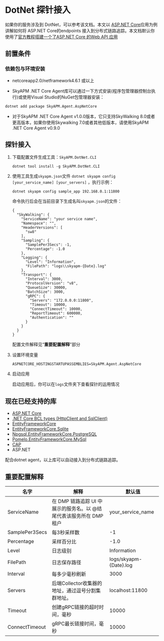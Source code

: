# DotNet 探针接入

如果你的服务涉及到 DotNet，可以参考该文档。本文以 [ASP.NET Core](https://github.com/dotnet/aspnetcore)应用为例讲解如何将 ASP.NET Core的endpoints 接入到分布式链路追踪。本文档默认你使用了[官方教程搭建一个了ASP.NET Core 的Web API 应用](https://docs.microsoft.com/zh-cn/aspnet/core/tutorials/first-web-api?view=aspnetcore-3.1&tabs=visual-studio)

## 前置条件

### 依赖包与环境安装

* netcoreapp2.0/netframework4.6.1 或以上

* SkyAPM .NET Core Agent库可以通过一下方式安装(程序包管理器控制台执行)或使用Visual Studio的NuGet包管理器安装：

```bash
dotnet add package SkyAPM.Agent.AspNetCore
```

* 对于SkyAPM .NET Core Agent v1.0.0版本，它只支持SkyWalking 8.0或者更高版本，如果你使用Skywalking 7.0或者其他低版本，请使用SkyAPM .NET Core Agent v0.9.0

## 探针接入

1. 下载配置文件生成工具：`SkyAPM.DotNet.CLI`

   ```
   dotnet tool install -g SkyAPM.DotNet.CLI
   ```

2. 使用工具生成`skyapm.json`文件  `dotnet skyapm config [your_service_name] [your_servers]` ，执行示例：

   ```
   dotnet skyapm config sample_app 192.168.0.1:11800
   ```

   命令执行后会在当前目录下生成名叫`skyapm.json`的文件：

   ```
   {
     "SkyWalking": {
       "ServiceName": "your service name",
       "Namespace": "",
       "HeaderVersions": [
         "sw8"
       ],
       "Sampling": {
         "SamplePer3Secs": -1,
         "Percentage": -1.0
       },
       "Logging": {
         "Level": "Information",
         "FilePath": "logs\\skyapm-{Date}.log"
       },
       "Transport": {
         "Interval": 3000,
         "ProtocolVersion": "v8",
         "QueueSize": 30000,
         "BatchSize": 3000,
         "gRPC": {
           "Servers": "172.0.0.0:11800",
           "Timeout": 10000,
           "ConnectTimeout": 10000,
           "ReportTimeout": 600000,
           "Authentication": ""
         }
       }
     }
   }
   ```

   配置文件解释见“**重要配置解释**”部分

3. 设置环境变量

   ```
   ASPNETCORE_HOSTINGSTARTUPASSEMBLIES=SkyAPM.Agent.AspNetCore
   ```

4. 启动应用

   启动应用后，你可以在`logs`文件夹下查看探针的运用情况

## 现在已经支持的库

- [ASP.NET Core](https://github.com/dotnet/aspnetcore)
- [.NET Core BCL types (HttpClient and SqlClient)](https://github.com/dotnet/runtime) 
- [EntityFrameworkCore](https://github.com/dotnet/efcore)
- [EntityFrameworkCore.Sqlite](https://github.com/dotnet/efcore)
- [Npgsql.EntityFrameworkCore.PostgreSQL](https://github.com/npgsql/Npgsql.EntityFrameworkCore.PostgreSQL)
- [Pomelo.EntityFrameworkCore.MySql](https://github.com/PomeloFoundation/Pomelo.EntityFrameworkCore.MySql)
- [CAP](https://github.com/dotnetcore/CAP)
- ASP.NET

配合dotnet agent，以上库可以自动接入到分布式链路追踪。

## 重要配置解释

| 名字           | 解释                                                         | 默认值                 |
| -------------- | ------------------------------------------------------------ | ---------------------- |
| ServiceName    | 在 DMP 链路追踪 UI 中展示的服务名。以 @结尾代表该服务所在 DMP 租户 | your_service_name      |
| SamplePer3Secs | 每3秒采样数                                                  | -1                     |
| Percentage     | 采样百分比                                                   | -1.0                   |
| Level          | 日志级别                                                     | Information            |
| FilePath       | 日志保存路径                                                 | logs/skyapm-{Date}.log |
| Interval       | 每多少毫秒刷新                                               | 3000                   |
| Servers        | 后端Collector收集器的地址，通过逗号分割集群地址。            | localhost:11800        |
| Timeout        | 创建gRPC链接的超时时间，毫秒                                 | 10000                  |
| ConnectTimeout | gRPC最长链接时间，毫秒                                       | 10000                  |
